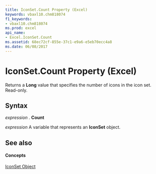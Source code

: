 ```yaml
---
title: IconSet.Count Property (Excel)
keywords: vbaxl10.chm818074
f1_keywords:
- vbaxl10.chm818074
ms.prod: excel
api_name:
- Excel.IconSet.Count
ms.assetid: 68ec72cf-855e-37c1-e9a6-e5eb70ecc4a8
ms.date: 06/08/2017
---
```



# IconSet.Count Property (Excel)

Returns a  **Long** value that specifies the number of icons in the icon set. Read-only.


## Syntax

 _expression_ . **Count**

 _expression_ A variable that represents an **IconSet** object.


## See also


#### Concepts


[IconSet Object](Excel.IconSet.md)

